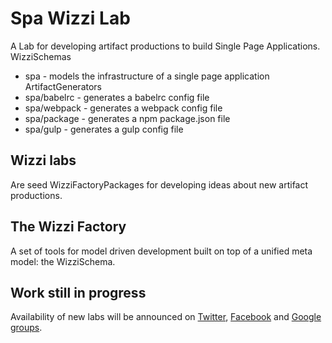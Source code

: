 # Spa Wizzi Lab
A Lab for developing artifact productions to build
Single Page Applications.
WizziSchemas
* spa - models the infrastructure of a single page application
ArtifactGenerators
* spa/babelrc - generates a babelrc config file
* spa/webpack - generates a webpack config file
* spa/package - generates a npm package.json file
* spa/gulp - generates a gulp config file
## Wizzi labs
Are seed WizziFactoryPackages for developing ideas about new artifact productions.
## The Wizzi Factory
A set of tools for model driven development built on top of a unified meta model: the WizziSchema.
## Work still in progress
Availability of new labs will be announced
on [Twitter](https://twitter.com/wizziteam),  [Facebook](https://www.facebook.com/wizzifactory)
and [Google groups](https://groups.google.com/forum/?hl=it#!forum/wizzifactory).
